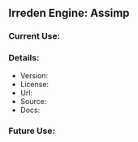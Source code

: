 ## Irreden Engine: Assimp

### Current Use:

### Details:
-   Version:
-   License:
-   Url:
-   Source:
-   Docs:

### Future Use:


